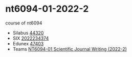 # nt6094-01-2022-2
course of nt6094

+ Silabus [44320](https://akademik.itb.ac.id/app/dosen:197312011999031002/kurikulum/silabus/44320/view)
+ SIX [2022234374](https://akademik.itb.ac.id/app/K/dosen:197312011999031002+2022-2/kelas/2022234374/pertemuan/list)
+ Edunex [47403](https://edunex.itb.ac.id/courses/47403/preview)
+ Teams [NT6094-01 Scientific Journal Writing (2022-2)](https://teams.microsoft.com/l/channel/19%3aqSX9kY5u7AIfb6Gnn7538RPjqgF_h96zos5F1u2cAD41%40thread.tacv2/General?groupId=1d0e9e01-d3d6-4d73-91d1-7f6ea41cee5f&tenantId=db6e1183-4c65-405c-82ce-7cd53fa6e9dc)
